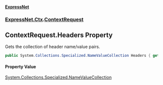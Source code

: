 #### [ExpressNet](ExpressNet.md 'ExpressNet')
### [ExpressNet.Ctx](ExpressNet.Ctx.md 'ExpressNet.Ctx').[ContextRequest](ExpressNet.Ctx.ContextRequest.md 'ExpressNet.Ctx.ContextRequest')

## ContextRequest.Headers Property

Gets the collection of header name/value pairs.

```csharp
public System.Collections.Specialized.NameValueCollection Headers { get; }
```

#### Property Value
[System.Collections.Specialized.NameValueCollection](https://docs.microsoft.com/en-us/dotnet/api/System.Collections.Specialized.NameValueCollection 'System.Collections.Specialized.NameValueCollection')
